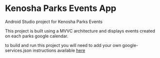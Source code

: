 # Kenosha Parks Events App

Android Studio project for Kenosha Parks Events

This project is built using a MVVC architecture and displays events created on each parks google calendar.

to build and run this project you will need to add your own google-services.json instructions available [here](https://firebase.google.com/docs/android/setup#manually_add_firebase)
